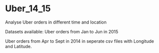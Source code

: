 # Uber_14_15
Analyse Uber orders in different time and location

Datasets available:
Uber orders from Jan to Jun in 2015

Uber orders from Apr to Sept in 2014 in seperate csv files with Longitude and Latitude. 
